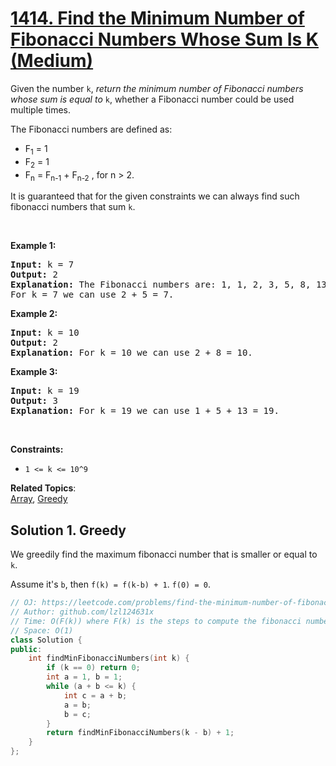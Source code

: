 # [1414. Find the Minimum Number of Fibonacci Numbers Whose Sum Is K (Medium)](https://leetcode.com/problems/find-the-minimum-number-of-fibonacci-numbers-whose-sum-is-k/)

<p>Given the number <code>k</code>, <em>return the minimum number of Fibonacci numbers whose sum is equal to </em><code>k</code>, whether a Fibonacci number could be used multiple times.</p>

<p>The Fibonacci numbers are defined as:</p>

<ul>
	<li>F<sub>1</sub> = 1</li>
	<li>F<sub>2</sub> = 1</li>
	<li>F<sub>n</sub> = F<sub>n-1</sub> + F<sub>n-2</sub> , for n &gt; 2.</li>
</ul>
It is guaranteed that for the given constraints we can always find such fibonacci numbers that sum <code>k</code>.
<p>&nbsp;</p>
<p><strong>Example 1:</strong></p>

<pre><strong>Input:</strong> k = 7
<strong>Output:</strong> 2 
<strong>Explanation:</strong> The Fibonacci numbers are: 1, 1, 2, 3, 5, 8, 13, ... 
For k = 7 we can use 2 + 5 = 7.</pre>

<p><strong>Example 2:</strong></p>

<pre><strong>Input:</strong> k = 10
<strong>Output:</strong> 2 
<strong>Explanation:</strong> For k = 10 we can use 2 + 8 = 10.
</pre>

<p><strong>Example 3:</strong></p>

<pre><strong>Input:</strong> k = 19
<strong>Output:</strong> 3 
<strong>Explanation:</strong> For k = 19 we can use 1 + 5 + 13 = 19.
</pre>

<p>&nbsp;</p>
<p><strong>Constraints:</strong></p>

<ul>
	<li><code>1 &lt;= k &lt;= 10^9</code></li>
</ul>

**Related Topics**:  
[Array](https://leetcode.com/tag/array/), [Greedy](https://leetcode.com/tag/greedy/)

## Solution 1. Greedy

We greedily find the maximum fibonacci number that is smaller or equal to `k`.

Assume it's `b`, then `f(k) = f(k-b) + 1`. `f(0) = 0`.

```cpp
// OJ: https://leetcode.com/problems/find-the-minimum-number-of-fibonacci-numbers-whose-sum-is-k/
// Author: github.com/lzl124631x
// Time: O(F(k)) where F(k) is the steps to compute the fibonacci number greater than k
// Space: O(1)
class Solution {
public:
    int findMinFibonacciNumbers(int k) {
        if (k == 0) return 0;
        int a = 1, b = 1;
        while (a + b <= k) {
            int c = a + b;
            a = b;
            b = c;
        }
        return findMinFibonacciNumbers(k - b) + 1;
    }
};
```